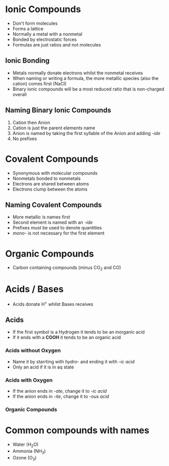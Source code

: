 # Ionic Compounds
- Don't form molecules
- Forms a lattice
- Normally a metal with a nonmetal
- Bonded by electrostatic forces
- Formulas are just ratios and not molecules

## Ionic Bonding
- Metals normally donate electrons whilst the nonmetal receives
- When naming or writing a formula, the more metallic species (also the cation) comes first ($\text{NaCl}$)
- Binary ionic compounds will be a most reduced ratio that is non-charged overall

## Naming Binary Ionic Compounds
1. Cation then Anion
2. Cation is just the parent elements name
3. Anion is named by taking the first syllable of the Anion and adding *-ide*
4. No prefixes

# Covalent Compounds
- Synonymous with molecular compounds
- Nonmetals bonded to nonmetals
- Electrons are shared between atoms
- Electrons clump between the atoms

## Naming Covalent Compounds
- More metallic is names first
- Second element is named with an *-ide*
- Prefixes must be used to denote quantities
- *mono-* is not necessary for the first element

# Organic Compounds
- Carbon containing compounds (minus $\text{CO}_2$ and $\text{CO}$)

# Acids / Bases
- Acids donate $\text{H}^+$ whilst Bases receives

## Acids
- If the first symbol is a Hydrogen it tends to be an inorganic acid
- If it ends with a **COOH** it tends to be an organic acid

### Acids without Oxygen
- Name it by starrting with *hydro-* and ending it with *-ic acid*
- Only an acid if it is in aq state

### Acids with Oxygen
- If the anion ends in *-ate*, change it to *-ic acid*
- If the anion ends in *-ite*, change it to *-ous acid*

### Organic Compounds


# Common compounds with names
- Water ($\text{H}_2\text{O}$)
- Ammonia ($\text{NH}_3$)
- Ozone ($\text{O}_3$)
